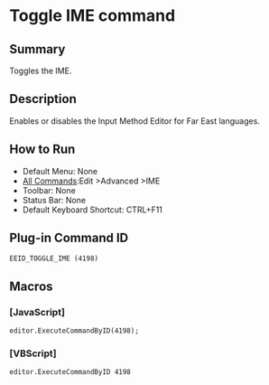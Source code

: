 # Toggle IME command

## Summary

Toggles the IME.

## Description

Enables or disables the Input Method Editor for Far East languages.

## How to Run

- Default Menu: None
- [All Commands](../tools/all_commands):Edit \>Advanced \>IME
- Toolbar: None
- Status Bar: None
- Default Keyboard Shortcut: CTRL+F11

## Plug-in Command ID

```
EEID_TOGGLE_IME (4198)```

## Macros

### \[JavaScript\]

```
editor.ExecuteCommandByID(4198);
```

### \[VBScript\]

```
editor.ExecuteCommandByID 4198
```
